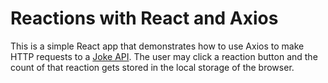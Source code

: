# Reactions with React and Axios

This is a simple React app that demonstrates how to use Axios to make HTTP requests to a [Joke API](https://github.com/15Dkatz/official_joke_api). The user may click a reaction button and the count of that reaction gets stored in the local storage of the browser.